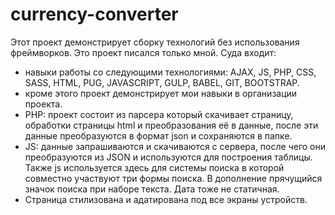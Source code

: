 # currency-converter
Этот проект демонстрирует сборку технологий без использования фреймворков. Это проект писался только мной.
Суда входит: 
* навыки работы со следующими технологиями: AJAX, JS, PHP, CSS, SASS, HTML, PUG, JAVASCRIPT, GULP, BABEL, GIT, BOOTSTRAP.
* кроме этого проект демонстрирует мои навыки в организации проекта.
* PHP: проект состоит из парсера который скачивает страницу, обработки страницы html и преобразования её в данные, после эти данные преобразуются в формат json и сохраняются в папке.
* JS: данные запрашиваются и скачиваются с сервера, после чего они преобразуются из JSON и используются для построения таблицы. Также js используется здесь для системы поиска в которой совместно участвуют три формы поиска. В дополнение прячущийся значок поиска при наборе текста. Дата тоже не статичная.
* Страница стилизована и адатирована под все экраны устройств.

